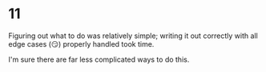 # 11

Figuring out what to do was relatively simple; writing it out correctly with all edge cases (&#x1F60F;) properly handled took time.

I'm sure there are far less complicated ways to do this.
